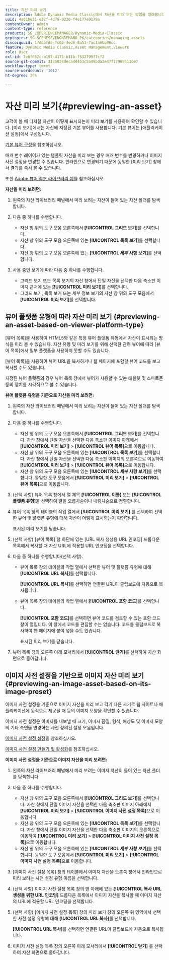 ```yaml
---
title: 자산 미리 보기
description: Adobe Dynamic Media Classic에서 자산을 미리 보는 방법을 알아봅니다.
uuid: 4a01be21-e37f-4d79-9220-f4e177e9179a
contentOwner: admin
content-type: reference
products: SG_EXPERIENCEMANAGER/Dynamic-Media-Classic
geptopics: SG_SCENESEVENONDEMAND_PK/categories/managing_assets
discoiquuid: 17d0bfd6-fc62-4ed6-8a51-7ac1a6bb96cc
feature: Dynamic Media Classic,Asset Management,Viewers
role: User
exl-id: 7e6f652c-b197-4171-b11b-f532795f7cf2
source-git-commit: 3185824deca4d4b3c5549bda2e47f179094110e7
workflow-type: tm+mt
source-wordcount: '1012'
ht-degree: 36%

---
```


# 자산 미리 보기{#previewing-an-asset}

고객이 볼 때 디지털 자산이 어떻게 표시되는지 미리 보기를 사용하여 확인할 수 있습니다. [미리 보기]에서는 자산에 지정된 기본 뷰어를 사용합니다. 기본 뷰어는 [애플리케이션 설정]에서 구성됩니다.

[기본 뷰어 구성](application-setup.md#configuring_default_viewers)을 참조하십시오.

매개 변수 레이어가 있는 템플릿 자산을 미리 보는 경우 매개 변수를 변경하거나 이미지 사전 설정을 변경할 수 있습니다. 인라인으로 변경되기 때문에 동일한 [미리 보기] 창에서 결과를 즉시 볼 수 있습니다.

또한 [Adobe 뷰어 참조 라이브러리 예](https://landing.adobe.com/en/na/dynamic-media/ctir-2755/live-demos.html)를 참조하십시오.

**자산을 미리 보려면:**

1. 왼쪽의 자산 라이브러리 패널에서 미리 보려는 자산이 들어 있는 자산 폴더를 탐색합니다.
1. 다음 중 하나를 수행합니다.

   * 자산 창 위의 도구 모음 오른쪽에서 **[!UICONTROL 그리드 보기]**&#x200B;를 선택합니다.
   * 자산 창 위의 도구 모음 오른쪽에 있는 **[!UICONTROL 목록 보기]**&#x200B;를 선택합니다.
   * 자산 창 위의 도구 모음 오른쪽에 있는 **[!UICONTROL 세부 사항 보기]**&#x200B;를 선택합니다.

1. 사용 중인 보기에 따라 다음 중 하나를 수행합니다.

   * 그리드 보기 또는 목록 보기의 자산 창에서 단일 자산을 선택한 다음 축소판 이미지 근처에 있는 **[!UICONTROL 미리 보기]**&#x200B;를 선택합니다.
   * 그리드 보기, 목록 보기 또는 세부 정보 보기의 자산 창 위의 도구 모음에서 **[!UICONTROL 미리 보기]**&#x200B;를 선택합니다.

## 뷰어 플랫폼 유형에 따라 자산 미리 보기 {#previewing-an-asset-based-on-viewer-platform-type}

[뷰어 목록]을 사용하여 HTML5와 같은 특정 뷰어 플랫폼 유형에서 자산이 표시되는 방식을 미리 볼 수 있습니다. 자산 유형 및 미리 보기를 위해 선택한 관련 뷰어에 따라 [뷰어 목록]에서 일부 플랫폼을 사용하지 못할 수도 있습니다.

[뷰어 목록]을 사용하여 뷰어 URL을 복사하거나 웹 페이지에 포함할 뷰어 코드를 보고 복사할 수도 있습니다.

지정된 뷰어 플랫폼의 경우 뷰어 목록 창에서 뷰어가 사용할 수 있는 태블릿 및 스마트폰 등의 장치를 시각적으로 볼 수 있습니다.

**뷰어 플랫폼 유형을 기준으로 자산을 미리 보려면:**

1. 왼쪽의 자산 라이브러리 패널에서 미리 보려는 자산이 들어 있는 자산 폴더를 탐색합니다.
1. 다음 중 하나를 수행합니다.

   * 자산 창 위의 도구 모음 오른쪽에서 **[!UICONTROL 그리드 보기]**&#x200B;를 선택합니다. 자산 창에서 단일 자산을 선택한 다음 축소판 이미지 아래에서 **[!UICONTROL 미리 보기]** > **[!UICONTROL 뷰어 목록]**&#x200B;으로 이동합니다.
   * 자산 창 위의 도구 모음 오른쪽에 있는 **[!UICONTROL 목록 보기]**&#x200B;를 선택합니다. 자산 창에서 단일 자산을 선택한 다음 축소판 이미지의 오른쪽으로 이동하여 **[!UICONTROL 미리 보기]** > **[!UICONTROL 뷰어 목록]**&#x200B;으로 이동합니다.
   * 자산 창 위의 도구 모음 오른쪽에 있는 **[!UICONTROL 세부 사항 보기]**&#x200B;를 선택합니다. 동일한 도구 모음에서 **[!UICONTROL 미리 보기]** > **[!UICONTROL 뷰어 목록]**&#x200B;으로 이동합니다.

1. (선택 사항) 뷰어 목록 창에서 열 제목 **[!UICONTROL 이름]** 또는 **[!UICONTROL 플랫폼 유형]**&#x200B;을 선택하여 열을 오름차순이나 내림차순으로 정렬합니다.
1. 뷰어 목록 창의 테이블의 작업 열에서 **[!UICONTROL 미리 보기]** 를 선택하여 선택한 뷰어 및 플랫폼 유형에 대해 자산이 어떻게 표시되는지 확인합니다.

   표시된 미리 보기를 닫습니다.

1. (선택 사항) [뷰어 목록] 창 하단에 있는 [URL 복사 생성용 URL 인코딩] 드롭다운 목록에서 복사할 때 자산 URL에 적용할 URL 인코딩을 선택합니다.
1. 다음 중 하나를 수행합니다(선택 사항).

   * 뷰어 목록 창의 테이블의 작업 열에서 선택한 뷰어 및 플랫폼 유형에 대해 **[!UICONTROL URL 복사]**&#x200B;를 선택합니다.

      **[!UICONTROL URL 복사]**&#x200B;를 선택하면 연결된 URL이 클립보드에 자동으로 복사됩니다.

   * 뷰어 목록 창의 테이블의 작업 열에서 **[!UICONTROL 포함 코드]**&#x200B;를 선택합니다.

      **[!UICONTROL 포함 코드]**&#x200B;를 선택하면 뷰어 코드를 검토할 수 있는 포함 코드 창이 열립니다. 이 창에서 코드를 편집할 수는 없습니다. 코드를 클립보드로 복사하여 웹 페이지에 붙여 넣을 수도 있습니다.

      표시된 미리 보기를 닫습니다.

1. 뷰어 목록 창의 오른쪽 아래 모서리에서 **[!UICONTROL 닫기]**&#x200B;를 선택하여 자산 화면으로 돌아갑니다.

## 이미지 사전 설정을 기반으로 이미지 자산 미리 보기 {#previewing-an-image-asset-based-on-its-image-preset}

이미지 사전 설정을 기준으로 이미지 자산을 미리 보고 각기 다른 크기로 웹 사이트나 애플리케이션에 동적으로 제공될 때 등의 이미지 모양을 확인할 수 있습니다.

이미지 사전 설정은 이미지를 내보낼 때 크기, 이미지 품질, 형식, 해상도 및 이미지 모양의 기타 측면을 변경하는 사전 정의된 설정 모음입니다.

[이미지 사전 설정 설정](setting-image-presets.md#setting_up_image_presets)을 참조하십시오.

[이미지 사전 설정 만들기 및 활성화](creating-enabling-image-presets.md#creating_and_enabling_image_presets)를 참조하십시오.

**이미지 사전 설정을 기준으로 이미지 자산을 미리 보려면:**

1. 왼쪽의 자산 라이브러리 패널에서 미리 보려는 이미지 자산이 들어 있는 자산 폴더를 탐색합니다.
1. 다음 중 하나를 수행합니다.

   * 자산 창 위의 도구 모음 오른쪽에서 **[!UICONTROL 그리드 보기]**&#x200B;를 선택합니다. 자산 창에서 단일 이미지 자산을 선택한 다음 축소판 이미지 아래에서 **[!UICONTROL 미리 보기]** > **[!UICONTROL 이미지 사전 설정 목록]**&#x200B;으로 이동합니다.
   * 자산 창 위의 도구 모음 오른쪽에 있는 **[!UICONTROL 목록 보기]**&#x200B;를 선택합니다. 자산 창에서 단일 이미지 자산을 선택한 다음 축소판 이미지의 오른쪽으로 이동하여 **[!UICONTROL 미리 보기]** > **[!UICONTROL 이미지 사전 설정 목록]**&#x200B;으로 이동합니다.
   * 자산 창 위의 도구 모음 오른쪽에 있는 **[!UICONTROL 세부 사항 보기]**&#x200B;를 선택합니다. 동일한 도구 모음에서 **[!UICONTROL 미리 보기]** > **[!UICONTROL 이미지 사전 설정 목록]**&#x200B;으로 이동합니다.

1. [이미지 사전 설정 목록] 창의 테이블에서 이미지 자산을 오른쪽 창에서 인라인으로 미리 보려는 사전 설정 유형 이름을 선택합니다.
1. (선택 사항) 이미지 사전 설정 목록 창의 맨 아래에 있는 **[!UICONTROL 복사 URL 생성을 위한 URL 인코딩]** 드롭다운 목록에서 이미지 자산을 복사할 때 이미지 자산의 URL에 적용할 URL 인코딩을 선택합니다.
1. (선택 사항) [이미지 사전 설정 목록] 창의 미리 보기 창의 오른쪽 위 영역에서 선택한 사전 설정 유형에 대해 **[!UICONTROL URL 복사]**&#x200B;를 선택합니다.

   **[!UICONTROL URL 복사]**&#x200B;를 선택하면 연결된 URL이 클립보드에 자동으로 복사됩니다.

1. 이미지 사전 설정 목록 창의 오른쪽 아래 모서리에서 **[!UICONTROL 닫기]** 를 선택하여 자산 화면으로 돌아갑니다.
